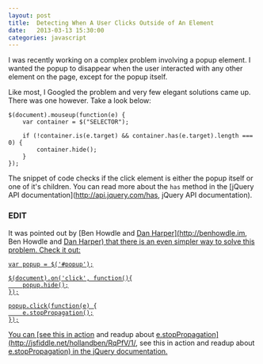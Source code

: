 ```yaml
---
layout: post
title:  Detecting When A User Clicks Outside of An Element
date:   2013-03-13 15:30:00
categories: javascript
---
```


I was recently working on a complex problem involving a popup element. I wanted the popup to disappear when the user interacted with any other element on the page, except for the popup itself.

Like most, I Googled the problem and very few elegant solutions came up. There was one however. Take a look below:

    $(document).mouseup(function(e) {
        var container = $("SELECTOR");

        if (!container.is(e.target) && container.has(e.target).length === 0) {
            container.hide();
        }
    });

The snippet of code checks if the click element is either the popup itself or one of it's children. You can read more about the `has` method in the [jQuery API documentation](http://api.jquery.com/has, jQuery API documentation).

### EDIT

It was pointed out by [Ben Howdle</a> and <a href="http://danharper.me/" target="_blank">Dan Harper](http://benhowdle.im, Ben Howdle</a> and <a href="http://danharper.me/" target="_blank">Dan Harper) that there is an even simpler way to solve this problem. Check it out:

    var popup = $('#popup');

    $(document).on('click', function(){
        popup.hide();
    });
    
    popup.click(function(e) {
        e.stopPropagation();
    });

You can [see this in action</a> and readup about <a href="http://api.jquery.com/has" target="_blank">e.stopPropagation](http://jsfiddle.net/hollandben/RqPfV/1/, see this in action</a> and readup about <a href="http://api.jquery.com/has" target="_blank">e.stopPropagation) in the jQuery documentation.
